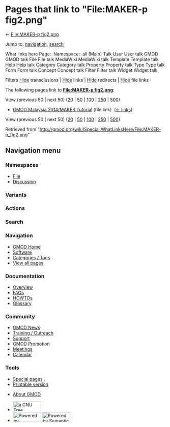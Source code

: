 <div id="mw-page-base" class="noprint">

</div>

<div id="mw-head-base" class="noprint">

</div>

<div id="content" class="mw-body" role="main">

<span id="top"></span>

<div id="mw-js-message" style="display:none;">

</div>



# <span dir="auto">Pages that link to "File:MAKER-p fig2.png"</span>

<div id="bodyContent">

<div id="contentSub">

← [File:MAKER-p
fig2.png](/wiki/File:MAKER-p_fig2.png "File:MAKER-p fig2.png")

</div>

<div id="jump-to-nav" class="mw-jump">

Jump to: [navigation](#mw-navigation), [search](#p-search)

</div>

<div id="mw-content-text">

What links here Page:  Namespace:  all (Main) Talk User User talk GMOD
GMOD talk File File talk MediaWiki MediaWiki talk Template Template talk
Help Help talk Category Category talk Property Property talk Type Type
talk Form Form talk Concept Concept talk Filter Filter talk Widget
Widget talk

Filters
[Hide](/mediawiki/index.php?title=Special:WhatLinksHere/File:MAKER-p_fig2.png&hidetrans=1 "Special:WhatLinksHere/File:MAKER-p fig2.png")
transclusions \|
[Hide](/mediawiki/index.php?title=Special:WhatLinksHere/File:MAKER-p_fig2.png&hidelinks=1 "Special:WhatLinksHere/File:MAKER-p fig2.png")
links \|
[Hide](/mediawiki/index.php?title=Special:WhatLinksHere/File:MAKER-p_fig2.png&hideredirs=1 "Special:WhatLinksHere/File:MAKER-p fig2.png")
redirects \|
[Hide](/mediawiki/index.php?title=Special:WhatLinksHere/File:MAKER-p_fig2.png&hideimages=1 "Special:WhatLinksHere/File:MAKER-p fig2.png")
file links

The following pages link to **[File:MAKER-p
fig2.png](/wiki/File:MAKER-p_fig2.png "File:MAKER-p fig2.png")**:

View (previous 50 \| next 50)
([20](/mediawiki/index.php?title=Special:WhatLinksHere/File:MAKER-p_fig2.png&limit=20 "Special:WhatLinksHere/File:MAKER-p fig2.png")
\|
[50](/mediawiki/index.php?title=Special:WhatLinksHere/File:MAKER-p_fig2.png&limit=50 "Special:WhatLinksHere/File:MAKER-p fig2.png")
\|
[100](/mediawiki/index.php?title=Special:WhatLinksHere/File:MAKER-p_fig2.png&limit=100 "Special:WhatLinksHere/File:MAKER-p fig2.png")
\|
[250](/mediawiki/index.php?title=Special:WhatLinksHere/File:MAKER-p_fig2.png&limit=250 "Special:WhatLinksHere/File:MAKER-p fig2.png")
\|
[500](/mediawiki/index.php?title=Special:WhatLinksHere/File:MAKER-p_fig2.png&limit=500 "Special:WhatLinksHere/File:MAKER-p fig2.png"))

- [GMOD Malaysia 2014/MAKER
  Tutorial](/wiki/GMOD_Malaysia_2014/MAKER_Tutorial "GMOD Malaysia 2014/MAKER Tutorial")
  (file link) ‎ <span class="mw-whatlinkshere-tools">([←
  links](/mediawiki/index.php?title=Special:WhatLinksHere&target=GMOD+Malaysia+2014%2FMAKER+Tutorial "Special:WhatLinksHere"))</span>

View (previous 50 \| next 50)
([20](/mediawiki/index.php?title=Special:WhatLinksHere/File:MAKER-p_fig2.png&limit=20 "Special:WhatLinksHere/File:MAKER-p fig2.png")
\|
[50](/mediawiki/index.php?title=Special:WhatLinksHere/File:MAKER-p_fig2.png&limit=50 "Special:WhatLinksHere/File:MAKER-p fig2.png")
\|
[100](/mediawiki/index.php?title=Special:WhatLinksHere/File:MAKER-p_fig2.png&limit=100 "Special:WhatLinksHere/File:MAKER-p fig2.png")
\|
[250](/mediawiki/index.php?title=Special:WhatLinksHere/File:MAKER-p_fig2.png&limit=250 "Special:WhatLinksHere/File:MAKER-p fig2.png")
\|
[500](/mediawiki/index.php?title=Special:WhatLinksHere/File:MAKER-p_fig2.png&limit=500 "Special:WhatLinksHere/File:MAKER-p fig2.png"))

</div>

<div class="printfooter">

Retrieved from
"<http://gmod.org/wiki/Special:WhatLinksHere/File:MAKER-p_fig2.png>"

</div>

<div id="catlinks" class="catlinks catlinks-allhidden">

</div>

<div class="visualClear">

</div>

</div>

</div>

<div id="mw-navigation">

## Navigation menu

<div id="mw-head">



<div id="left-navigation">

<div id="p-namespaces" class="vectorTabs" role="navigation"
aria-labelledby="p-namespaces-label">

### Namespaces

- <span id="ca-nstab-image"><a href="/wiki/File:MAKER-p_fig2.png" accesskey="c"
  title="View the file page [c]">File</a></span>
- <span id="ca-talk"><a
  href="/mediawiki/index.php?title=File_talk:MAKER-p_fig2.png&amp;action=edit&amp;redlink=1"
  accesskey="t"
  title="Discussion about the content page [t]">Discussion</a></span>

</div>

<div id="p-variants" class="vectorMenu emptyPortlet" role="navigation"
aria-labelledby="p-variants-label">

### 

### Variants[](#)

<div class="menu">

</div>

</div>

</div>

<div id="right-navigation">



<div id="p-cactions" class="vectorMenu emptyPortlet" role="navigation"
aria-labelledby="p-cactions-label">

### Actions[](#)

<div class="menu">

</div>

</div>

<div id="p-search" role="search">

### Search

<div id="simpleSearch">

</div>

</div>

</div>

</div>

<div id="mw-panel">

<div id="p-logo" role="banner">

<a href="/wiki/Main_Page"
style="background-image: url(http://gmod.org/images/GMOD-cogs.png);"
title="Visit the main page"></a>

</div>

<div id="p-Navigation" class="portal" role="navigation"
aria-labelledby="p-Navigation-label">

### Navigation

<div class="body">

- <span id="n-GMOD-Home">[GMOD Home](/wiki/Main_Page)</span>
- <span id="n-Software">[Software](/wiki/GMOD_Components)</span>
- <span id="n-Categories-.2F-Tags">[Categories /
  Tags](/wiki/Categories)</span>
- <span id="n-View-all-pages">[View all
  pages](/wiki/Special:AllPages)</span>

</div>

</div>

<div id="p-Documentation" class="portal" role="navigation"
aria-labelledby="p-Documentation-label">

### Documentation

<div class="body">

- <span id="n-Overview">[Overview](/wiki/Overview)</span>
- <span id="n-FAQs">[FAQs](/wiki/Category:FAQ)</span>
- <span id="n-HOWTOs">[HOWTOs](/wiki/Category:HOWTO)</span>
- <span id="n-Glossary">[Glossary](/wiki/Glossary)</span>

</div>

</div>

<div id="p-Community" class="portal" role="navigation"
aria-labelledby="p-Community-label">

### Community

<div class="body">

- <span id="n-GMOD-News">[GMOD News](/wiki/GMOD_News)</span>
- <span id="n-Training-.2F-Outreach">[Training /
  Outreach](/wiki/Training_and_Outreach)</span>
- <span id="n-Support">[Support](/wiki/Support)</span>
- <span id="n-GMOD-Promotion">[GMOD
  Promotion](/wiki/GMOD_Promotion)</span>
- <span id="n-Meetings">[Meetings](/wiki/Meetings)</span>
- <span id="n-Calendar">[Calendar](/wiki/Calendar)</span>

</div>

</div>

<div id="p-tb" class="portal" role="navigation"
aria-labelledby="p-tb-label">

### Tools

<div class="body">

- <span id="t-specialpages"><a href="/wiki/Special:SpecialPages" accesskey="q"
  title="A list of all special pages [q]">Special pages</a></span>
- <span id="t-print"><a
  href="/mediawiki/index.php?title=Special:WhatLinksHere/File:MAKER-p_fig2.png&amp;printable=yes"
  rel="alternate" accesskey="p"
  title="Printable version of this page [p]">Printable version</a></span>

</div>

</div>

</div>

</div>

<div id="footer" role="contentinfo">

- <span id="footer-places-about">[About
  GMOD](/wiki/GMOD:About "GMOD:About")</span>

<!-- -->

- <span id="footer-copyrightico">[<img src="http://www.gnu.org/graphics/gfdl-logo-small.png" width="88"
  height="31" alt="a GNU Free Documentation License" />](http://www.gnu.org/licenses/fdl-1.3.html)</span>
- <span id="footer-poweredbyico">[<img src="/mediawiki/skins/common/images/poweredby_mediawiki_88x31.png"
  width="88" height="31" alt="Powered by MediaWiki" />](//www.mediawiki.org/)
  [<img
  src="/mediawiki/extensions/SemanticMediaWiki/includes/../resources/images/smw_button.png"
  width="88" height="31" alt="Powered by Semantic MediaWiki" />](https://www.semantic-mediawiki.org/wiki/Semantic_MediaWiki)</span>

<div style="clear:both">

</div>

</div>
